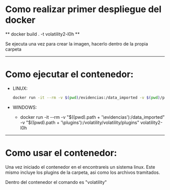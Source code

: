 # Como realizar primer despliegue del docker 

** docker build . -t volatility2-l0h **

Se ejecuta una vez para crear la imagen, hacerlo dentro de la propia carpeta


_________________________________________________________________________________

# Como ejecutar el contenedor: 


* LINUX: 
    ``` bash
    docker run -it --rm -v $(pwd)/evidencias:/data_imported -v $(pwd)/plugins:/volatility/volatility/plugins volatility2-l0h 
    ```

* WINDOWS: 
    * docker run -it --rm -v "$((pwd).path + '\evidencias'):/data_imported" -v "$((pwd).path + '\plugins'):/volatility/volatility/plugins" volatility2-l0h

_________________________________________________________________________________

# Como usar el contenedor:

Una vez iniciado el contenedor en el encontrareis un sistema linux. Este mismo incluye los plugins de la carpeta, asi como los archivos tramitados.

Dentro del contenedor el comando es "volatility"
